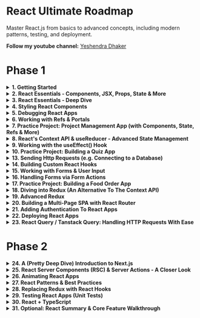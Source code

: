 # React Ultimate Roadmap

Master React.js from basics to advanced concepts, including modern patterns, testing, and deployment.

**Follow my youtube channel:** [Yeshendra Dhaker](https://youtube.com/@yeshendradhaker)


# Phase 1
<details>
  <summary><strong>1. Getting Started</strong></summary>
  
  - Introduction to React JS + Installation
  - Creating our First React App  
</details>

<details>
  <summary><strong>2. React Essentials - Components, JSX, Props, State & More</strong></summary>

  - Module Introduction  
  - It's All About Components! [Core Concept]  
  - Setting Up The Starting Project  
  - JSX & React Components [Core Concept]  
  - Creating & Using a First Custom Component  
  - A Closer Look: Components & File Extensions  
  - Building & Using a Component  
  - How React Handles Components & How It Builds A "Component Tree" [Core Concept]  
  - Components & JSX  
  - Using & Outputting Dynamic Values [Core Concept]  
  - Setting HTML Attributes Dynamically & Loading Image Files  
  - Outputting Dynamic Content  
  - Making Components Reusable with Props [Core Concept]  
  - Alternative Props Syntaxes  
  - More Prop Syntaxes  
  - Working with Props  
  - Dynamic Values & Props  
  - Best Practice: Storing Components in Files & Using a Good Project Structure  
  - Storing Component Style Files Next To Components  
  - Component Composition: The special "children" Prop [Core Concept]  
  - Component Composition  
  - Reacting to Events [Core Concept]  
  - Passing Functions as Values to Props  
  - Reacting to Events  
  - Passing Custom Arguments to Event Functions  
  - Configuring Event Handlers  
  - How NOT to Update the UI - A Look Behind The Scenes of React [Core Concept]  
  - Managing State & Using Hooks [Core Concept]  
  - Working with State  
  - Deriving & Outputting Data Based on State  
  - State & Computed Values  
  - Rendering Content Conditionally  
  - Conditional Content  
  - CSS Styling & Dynamic Styling  
  - Dynamic Styling  
  - Outputting List Data Dynamically  
  - Dynamic List Content  
  - Conditional Content & Dynamic Lists  
  - Module Summary  
</details>

<details>
  <summary><strong>3. React Essentials - Deep Dive</strong></summary>

  - You Don't Have To Use JSX!  
  - Working with Fragments  
  - Using Fragments  
  - When Should You Split Components?  
  - Splitting Components By Feature & State  
  - Problem: Props Are Not Forwarded To Inner Elements  
  - Forwarding Props To Wrapped Elements  
  - Forwarding Props  
  - Working with Multiple JSX Slots  
  - Setting Component Types Dynamically  
  - Setting Default Prop Values  
  - Creating Flexible Components  
  - Onwards To The Next Project & Advanced Concepts  
  - Not All Content Must Go Into Components  
  - Closer Look: public/ vs assets/ for Image Storage  
  - New Project: First Steps Towards Our Tic-Tac-Toe Game  
  - Concept Repetition: Splitting Components & Building Reusable Components  
  - Concept Repetition: Working with State  
  - Component Instances Work In Isolation!  
  - Conditional Content & A Suboptimal Way Of Updating State  
  - Best Practice: Updating State Based On Old State Correctly  
  - User Input & Two-Way-Binding  
  - Two-Way-Binding  
  - Rendering Multi-Dimensional Lists  
  - Best Practice: Updating Object State Immutably  
  - Lifting State Up [Core Concept]  
  - Avoid Intersecting States!  
  - Prefer Computed Values & Avoid Unnecessary State Management  
  - Deriving State From Props  
  - Sharing State Across Components  
  - Reducing State Management & Identifying Unnecessary State  
  - Disabling Buttons Conditionally  
  - Outsourcing Data Into A Separate File  
  - Lifting Computed Values Up  
  - Deriving Computed Values From Other Computed Values  
  - Tic-Tac-Toe Game: The "Game Over" Screen & Checking for a Draw  
  - Why Immutability Matters - Always!  
  - When NOT To Lift State Up  
  - An Alternative To Lifting State Up  
  - Final Polishing & Improving Components  
</details>

<details>
  <summary><strong>4. Styling React Components</strong></summary>

  - Module Introduction & Starting Project  
  - Splitting CSS Code Across Multiple Files  
  - Styling React Apps with Vanilla CSS - Pros & Cons  
  - Vanilla CSS Styles Are NOT Scoped To Components!  
  - Styling React Apps with Inline Styles  
  - Dynamic & Conditional Inline Styles  
  - Dynamic Styling with Inline Styles  
  - Dynamic & Conditional Styling with CSS Files & CSS Classes  
  - Dynamic Styling with CSS Classes  
  - Scoping CSS Rules with CSS Modules  
  - Introducing "Styled Components" (Third-party Package)  
  - Creating Flexible Components with Styled Components  
  - Dynamic & Conditional Styling with Styled Components  
  - Styled Components: Pseudo Selectors, Nested Rules & Media Queries  
  - Creating Reusable Components & Component Combinations  
  - Introducing Tailwind CSS For React App Styling  
  - Tailwind 3 vs 4  
  - Adding & Using Tailwind CSS In A React Project  
  - Tailwind: Media Queries & Pseudo Selectors  
  - Dynamic & Conditional Styling with Tailwind  
  - Migrating The Demo App to Tailwind CSS  
  - Tailwind CSS: Pros & Cons  
  - Exercise: Dynamic Styles  
</details>

<details>
  <summary><strong>5. Debugging React Apps</strong></summary>

  - Module Introduction  
  - The Starting Project  
  - Understanding React Error Messages  
  - Using the Browser Debugger & Breakpoints  
  - Understanding React's "Strict Mode"  
  - Using the React DevTools (Browser Extension)  
</details>

<details>
  <summary><strong>6. Working with Refs & Portals</strong></summary>

  - Module Introduction & Starting Project  
  - Repetition: Managing User Input with State (Two-Way-Binding)  
  - Repetition: Fragments  
  - Introducing Refs: Connecting & Accessing HTML Elements via Refs  
  - Manipulating the DOM via Refs  
  - Accessing DOM Elements with "refs"  
  - Refs vs State Values  
  - Adding Challenges to the Demo Project  
  - Setting Timers & Managing State  
  - Using Refs for More Than "DOM Element Connections"  
  - Managing Other Values with Refs  
  - Adding a Modal Component  
  - Forwarding Refs to Custom Components  
  - Forwarding Refs  
  - Exposing Component APIs via the useImperativeHandle Hook  
  - Exposing Component APIs  
  - More Examples: When To Use Refs & State  
  - Sharing State Across Components  
  - Enhancing the Demo App "Result Modal"  
  - Closing the Modal via the ESC (Escape) Key  
  - Introducing & Understanding "Portals"  
  - Working with Portals  
</details>

<details>
  <summary><strong>7. Practice Project: Project Management App (with Components, State, Refs & More)</strong></summary>

  - Module Introduction & Starting Project  
  - Adding a "Projects Sidebar" Component  
  - Styling the Sidebar & Button with Tailwind CSS  
  - Adding the "New Project" Component & A Reusable "Input" Component  
  - Styling Buttons & Inputs with Tailwind CSS  
  - Splitting Components to Split JSX & Tailwind Styles (for Higher Reusability)  
  - Managing State to Switch Between Components  
  - Collecting User Input with Refs & Forwarded Refs  
  - Handling Project Creation & Updating the UI  
  - Validating User Input & Showing an Error Modal via useImperativeHandle  
  - Styling the Modal via Tailwind CSS  
  - Making Projects Selectable & Viewing Project Details  
  - Handling Project Deletion  
  - Adding "Project Tasks" & A Tasks Component  
  - Managing Tasks & Understanding Prop Drilling  
  - Clearing Tasks & Fixing Minor Bugs  
</details>

<details>
  <summary><strong>8. React's Context API & useReducer - Advanced State Management</strong></summary>

  - Module Introduction  
  - Understanding Prop Drilling & Project Overview  
  - Prop Drilling: Component Composition as a Solution  
  - Introducing the Context API  
  - Creating & Providing The Context  
  - Consuming the Context  
  - Linking the Context to State  
  - A Different Way Of Consuming Context  
  - What Happens When Context Values Change?  
  - Migrating the Entire Demo Project to use the Context API  
  - Outsourcing Context & State Into a Separate Provider Component  
  - Creating & Using Context  
  - Introducing the useReducer Hook  
  - Dispatching Actions & Editing State with useReducer  
  - Using useReducer()  
</details>

<details>
  <summary><strong>9. Working with the useEffect() Hook</strong></summary>
  - What's a "Side Effect"? A Thorough Example  
  - A Potential Problem with Side Effects: An Infinite Loop  
  - Using useEffect for Handling (Some) Side Effects  
  - Not All Side Effects Need useEffect  
  - useEffect Not Needed: Another Example  
  - Preparing Another Use-Case For useEffect  
  - Using useEffect for Syncing With Browser APIs  
  - Understanding Effect Dependencies  
  - Fixing a Small Bug  
  - Preparing Another Problem That Can Be Fixed with useEffect  
  - Introducing useEffect's Cleanup Function  
  - The Problem with Object & Function Dependencies  
  - The useCallback Hook  
  - useEffect's Cleanup Function: Another Example  
  - Optimizing State Updates  
</details>

<details>
  <summary><strong>10. Practice Project: Building a Quiz App</strong></summary>

  - Module Introduction & Starting Project  
  - A First Component & Some State  
  - Deriving Values, Outputting Questions & Registering Answers  
  - Shuffling Answers & Adding Quiz Logic  
  - Adding Question Timers  
  - Working with Effect Dependencies & useCallback  
  - Using Effect Cleanup Functions & Using Keys for Resetting Components  
  - Highlighting Selected Answers & Managing More State  
  - Splitting Components Up To Solve Problems  
  - Moving Logic To Components That Actually Need It ("Moving State Down")  
  - Setting Different Timers Based On The Selected Answer  
  - Outputting Quiz Results  
</details>

<details>
  <summary><strong>13. Sending Http Requests (e.g. Connecting to a Database)</strong></summary>

  - Module Introduction  
  - How (Not) To Connect To A Database  
  - Starting Project & Dummy Backend API  
  - Preparing the App For Data Fetching  
  - How NOT To Send HTTP Requests (And Why It's Wrong)  
  - Sending HTTP Requests (GET Request) via useEffect  
  - Using async / await  
  - Handling Loading States  
  - Importing from Error.jsx  
  - Handling HTTP Errors  
  - Transforming Fetched Data  
  - Extracting Code & Improving Code Structure  
  - Sending Data with POST Requests  
  - Using Optimistic Updating  
  - Deleting Data (via DELETE HTTP Requests)  
  - Practice: Fetching Data  
</details>

<details>
  <summary><strong>14. Building Custom React Hooks</strong></summary>

  - Module Introduction & Starting Project  
  - Revisiting the "Rules of Hooks" & Why To Use Hooks  
  - Creating a Custom Hook  
  - Custom Hook: Managing State & Returning State Values  
  - Exposing Nested Functions From The Custom Hook  
  - Using A Custom Hook in Multiple Components  
  - Creating Flexible Custom Hooks  
</details>

<details>
  <summary><strong>15. Working with Forms & User Input</strong></summary>

  - Module Introduction & Starting Project  
  - What Are Forms & What's Tricky About Them?  
  - Handling Form Submission  
  - Managing & Getting User Input via State & Generic Handlers  
  - Getting User Input via Refs  
  - Getting Values via FormData & Native Browser APIs  
  - Resetting Forms  
  - Validating Input on Every Keystroke via State  
  - Validating Input Upon Lost Focus (Blur)  
  - Validating Input Upon Form Submission  
  - Validating Input via Built-in Validation Props  
  - Mixing Custom & Built-in Validation Logic  
  - Building & Using a Reusable Input Component  
  - Outsourcing Validation Logic  
  - Creating a Custom useInput Hook  
  - Using Third‑Party Form Libraries  
</details>

<details>
  <summary><strong>16. Handling Forms via Form Actions</strong></summary>

  - Module Introduction  
  - What are Form Actions?  
  - Adding Validation Checks  
  - Managing Form‑dependent State with useActionState()  
  - Using User Input  
  - Moving the Action Function out of the Component  
  - A Demo App: Introduction  
  - Handling Form Submission  
  - Working with Asynchronous Form Actions  
  - Updating the UI with useFormStatus()  
  - Registering Multiple Form Actions  
  - Sending an HTTP Request via a Form Action  
  - Using the "pending" State from useFormStatus()  
  - Adding Optimistic Updating  
</details>

<details>
  <summary><strong>17. Practice Project: Building a Food Order App</strong></summary>

  - Module Introduction & Starting Project  
  - Planning the App & Adding a First Component  
  - Fetching Meals Data (GET HTTP Request)  
  - Adding a "MealItem" Component  
  - Formatting & Outputting Numbers as Currency  
  - Creating a Configurable & Flexible Custom Button Component  
  - Getting Started with Cart Context & Reducer  
  - Finishing & Using the Cart Context & Reducer  
  - Adding a Reusable Modal Component with useEffect  
  - Opening the Cart in the Modal via a New Context  
  - Working on the Cart Items  
  - Adding a Custom Input Component & Managing Modal Visibility  
  - Handling Form Submission & Validation  
  - Sending a POST Request with Order Data  
  - Adding a Custom HTTP Hook & Avoiding Common Errors  
  - Handling HTTP Loading & Error States  
  - Finishing Touches  
  - Migrating To Form Actions  
  - Managing Form Status with Form Actions  
</details>

<details>
  <summary><strong>18. Diving into Redux (An Alternative To The Context API)</strong></summary>

  - Module Introduction  
  - Another Look At State In React Apps  
  - Redux vs React Context  
  - How Redux Works  
  - MUST READ: Redux createStore() is (not) deprecated  
  - Exploring The Core Redux Concepts  
  - More Redux Basics  
  - Preparing a new Project  
  - Creating a Redux Store for React  
  - Providing the Store  
  - Using Redux Data in React Components  
  - Dispatching Actions From Inside Components  
  - Redux with Class‑based Components  
  - Attaching Payloads to Actions  
  - Working with Multiple State Properties  
  - How To Work With Redux State Correctly  
  - Redux Challenges & Introducing Redux Toolkit  
  - Adding State Slices  
  - Connecting Redux Toolkit State  
  - Migrating Everything To Redux Toolkit  
  - Working with Multiple Slices  
  - Reading & Dispatching From A New Slice  
  - Splitting Our Code  
</details>

<details>
  <summary><strong>19. Advanced Redux</strong></summary>

  - Module Introduction  
  - Redux & Side Effects (and Asynchronous Code)  
  - Refresher / Practice: Part 1/2  
  - Refresher / Practice: Part 2/2  
  - Using Firebase as a Backend  
  - Redux & Async Code  
  - Frontend Code vs Backend Code  
  - Where To Put Our Logic  
  - Using useEffect with Redux  
  - A Problem with useEffect()  
  - Handling Http States & Feedback with Redux  
  - Using an Action Creator Thunk  
  - Getting Started with Fetching Data  
  - Finalizing the Fetching Logic  
  - Exploring the Redux DevTools   
</details>

<details>
  <summary><strong>20. Building a Multi-Page SPA with React Router</strong></summary>

  - Module Introduction  
  - Routing: Multiple Pages in Single‑Page Applications  
  - Project Setup & Installing React Router  
  - Defining Routes  
  - Adding a Second Route  
  - Exploring an Alternative Way of Defining Routes  
  - Navigating between Pages with Links  
  - Layouts & Nested Routes  
  - Showing Error Pages with errorElement  
  - Working with Navigation Links (NavLink)  
  - Navigating Programmatically  
  - Defining & Using Dynamic Routes  
  - Adding Links for Dynamic Routes  
  - Understanding Relative & Absolute Paths  
  - Working with Index Routes  
  - Onwards to a new Project Setup  
  - Time to Practice: Problem  
  - Time to Practice: Solution  
  - Data Fetching with a loader()  
  - Using Data From A Loader In The Route Component  
  - More loader() Data Usage  
  - Where Should loader() Code Be Stored?  
  - When Are loader() Functions Executed?  
  - Reflecting The Current Navigation State in the UI  
  - Returning Responses in loader()s  
  - Which Kind Of Code Goes Into loader()s?  
  - Error Handling with Custom Errors  
  - Extracting Error Data & Throwing Responses  
  - The json() Utility Function  
  - Dynamic Routes & loader()s  
  - The useRouteLoaderData() Hook & Accessing Data From Other Routes  
  - Planning Data Submission  
  - Working with action() Functions  
  - Submitting Data Programmatically  
  - Updating the UI State Based on the Submission Status  
  - Validating User Input & Outputting Validation Errors  
  - Reusing Actions via Request Methods  
  - Behind‑the‑Scenes Work with useFetcher()  
  - Deferring Data Fetching with defer()  
  - defer() and json() with React Router v7  
  - Controlling Which Data Should Be Deferred  
</details>

<details>
  <summary><strong>21. Adding Authentication To React Apps</strong></summary>

  - Module Introduction  
  - How Authentication Works  
  - Project Setup & Route Setup  
  - Working with Query Parameters  
  - Implementing the Auth Action  
  - Validating User Input & Outputting Validation Errors  
  - Adding User Login  
  - Attaching Auth Tokens to Outgoing Requests  
  - Adding User Logout  
  - Updating the UI Based on Auth Status  
  - Important: loader()s must return null or any other value  
  - Adding Route Protection  
  - Adding Automatic Logout  
  - Managing the Token Expiration  
</details>

<details>
  <summary><strong>22. Deploying React Apps</strong></summary>

  - Module Introduction  
  - Deployment Steps  
  - Understanding Lazy Loading  
  - Adding Lazy Loading  
  - Building the Code For Production  
  - Deployment Example  
  - Server‑side Routing & Required Configuration  
</details>

<details>
  <summary><strong>23. React Query / Tanstack Query: Handling HTTP Requests With Ease</strong></summary>

  - Module Introduction  
  - Project Setup & Overview  
  - React Query: What & Why?  
  - Installing & Using Tanstack Query – And Seeing Why It's Great!  
  - Understanding & Configuring Query Behaviors – Cache & Stale Data  
  - Dynamic Query Functions & Query Keys  
  - The Query Configuration Object & Aborting Requests  
  - Enabled & Disabled Queries  
  - Changing Data with Mutations  
  - Fetching More Data & Testing the Mutation  
  - Acting on Mutation Success & Invalidating Queries  
  - A Challenge! The Problem  
  - A Challenge! The Solution  
  - Disabling Automatic Refetching After Invalidations  
  - Enhancing the Demo App & Repeating Mutation Concepts  
  - React Query Advantages In Action  
  - Updating Data with Mutations  
  - Optimistic Updating  
  - Using the Query Key As Query Function Input  
  - React Query & React Router  
</details>

# Phase 2

<details>
  <summary><strong>24. A (Pretty Deep Dive) Introduction to Next.js</strong></summary>

  - Module Introduction  
  - Creating a NextJS Project  
  - Understanding File‑based Routing & React Server Components  
  - Adding Another Route via the Filesystem  
  - Navigating Between Pages  
  - Working with Pages & Layouts  
  - Reserved File Names, Custom Components & How To Organize A NextJS Project  
  - Reserved Filenames  
  - Configuring Dynamic Routes & Using Route Parameters  
  - Onwards to the Main Project: The Foodies App  
  - Exercise: Your Task  
  - Exercise: Solution  
  - Revisiting The Concept Of Layouts  
  - Adding a Custom Component To A Layout  
  - Styling NextJS Project: Your Options & Using CSS Modules  
  - Optimizing Images with the NextJS Image Component  
  - Using More Custom Components  
  - Populating The Starting Page Content  
  - Preparing an Image Slideshow  
  - React Server Components vs Client Components – When To Use What  
  - Using Client Components Efficiently  
  - Outputting Meals Data & Images With Unknown Dimensions  
  - Setting Up A SQLite Database  
  - Fetching Data By Leveraging NextJS & Fullstack Capabilities  
  - Adding A Loading Page  
  - Using Suspense & Streamed Responses For Granular Loading State Management  
  - Handling Errors  
  - Handling "Not Found" States  
  - Loading & Rendering Meal Details via Dynamic Routes & Route Parameters  
  - Throwing Not Found Errors For Individual Meals  
  - Getting Started with the "Share Meal" Form  
  - Getting Started with a Custom Image Picker Input Component  
  - Adding an Image Preview to the Picker  
  - Improving the Image Picker Component  
  - Introducing & Using Server Actions for Handling Form Submissions  
  - Storing Server Actions in Separate Files  
  - Creating a Slug & Sanitizing User Input for XSS Protection  
  - Storing Uploaded Images & Storing Data in the Database  
  - Managing the Form Submission Status with useFormStatus  
  - Adding Server‑Side Input Validation  
  - Working with Server Action Responses & useFormState  
  - Building For Production & Understanding NextJS Caching  
  - Triggering Cache Revalidations  
  - Don't Store Files Locally On The Filesystem!  
  - Bonus: Storing Uploaded Images In The Cloud (AWS S3)  
  - Adding Static Metadata  
  - Adding Dynamic Metadata  
  - Module Summary  
</details>

<details>
  <summary><strong>25. React Server Components (RSC) & Server Actions - A Closer Look</strong></summary>

  - Module Introduction  
  - Why We Need A Special Project Setup  
  - Understanding React Server Components  
  - Changing Server to Client Components  
  - Combining Server and Client Components  
  - Fetching Data with RSCs  
  - Submitting Data with Server Actions  
  - Using the use() Hook for Promises & Data Fetching  
  - The use() Hook In Action  
  - Handling Errors  
  - Theory Wrap Up  
</details>

<details>
  <summary><strong>26. Animating React Apps</strong></summary>

  - Module Introduction  
  - Project Setup & Overview  
  - Animating with CSS Transitions  
  - Animating with CSS Animations  
  - Introducing Framer Motion  
  - Framer Motion Basics & Fundamentals  
  - Animating Between Conditional Values  
  - Adding Entry Animations  
  - Animating Element Disappearances / Removal  
  - Making Elements "Pop" With Hover Animations  
  - Reusing Animation States  
  - Nested Animations & Variants  
  - Animating Staggered Lists  
  - Animating Colors & Working with Keyframes  
  - Imperative Animations  
  - Animating Layout Changes  
  - Orchestrating Multi‑Element Animations  
  - Combining Animations With Layout Animations  
  - Animating Shared Elements  
  - Re‑triggering Animations via Keys  
  - Scroll‑based Animations  
</details>

<details>
  <summary><strong>27. React Patterns & Best Practices</strong></summary>

  - Module Introduction  
  - Project Overview  
  - Introducing Compound Components  
  - Managing Multi‑Component State with the Context API  
  - Grouping Compound Components  
  - Adding Extra Components For Reusability & Configurability  
  - Sharing Cross‑Component State When Working With Compound Components  
  - Introducing & Using Render Props  
  - Adding Search To A React App  
  - Implementing a Search Functionality With Help Of Render Props  
  - Handling Keys Dynamically  
  - Working with Debouncing  
</details>

<details>
  <summary><strong>28. Replacing Redux with React Hooks</strong></summary>

  - Module Introduction  
  - React 18 & This Section  
  - Starting Project & Why You Would Replace Redux  
  - Alternative: Using the Context API  
  - Toggling Favorites with the Context API  
  - Context API Summary (and why NOT to use it instead of Redux)  
  - Getting Started with a Custom Hook as a Store  
  - Finishing the Store Hook  
  - Creating a Concrete Store  
  - Using the Custom Store  
  - Custom Hook Store Summary  
  - Optimizing the Custom Hook Store  
  - Bonus: Managing Multiple State Slices with the Custom Store Hook  
  - Wrap Up  
  - Module Resources  
</details>

<details>
  <summary><strong>29. Testing React Apps (Unit Tests)</strong></summary>

  - Module Introduction  
  - What & Why?  
  - Understanding Different Kinds Of Tests  
  - What To Test & How To Test  
  - Understanding the Technical Setup & Involved Tools  
  - Running a First Test  
  - Writing Our First Test  
  - Grouping Tests Together With Test Suites  
  - Testing User Interaction & State  
  - Testing Connected Components  
  - Testing Asynchronous Code  
  - Working With Mocks  
  - Summary & Further Resources  
</details>

<details>
  <summary><strong>30. React + TypeScript</strong></summary>

  - Module Introduction & Starting Project  
  - What & Why?  
  - Installing & Using TypeScript  
  - Exploring the Base Types  
  - Working with Array & Object Types  
  - Understanding Type Inference  
  - Using Union Types  
  - Understanding Type Aliases  
  - Functions & Function Types  
  - Diving Into Generics  
  - A Closer Look At Generics  
  - Creating a React + TypeScript Project  
  - Working with Components & TypeScript  
  - Working with Props & TypeScript  
  - Adding a Data Model  
  - Time to Practice: Exercise Time!  
  - Form Submissions In TypeScript Projects  
  - Working with refs & useRef  
  - Working with "Function Props"  
  - Managing State & TypeScript  
  - Adding Styling  
  - Time to Practice: Removing a Todo  
  - The Context API & TypeScript  
  - Summary  
  - Bonus: Exploring tsconfig.json  
</details>

<details>
  <summary><strong>31. Optional: React Summary & Core Feature Walkthrough</strong></summary>

  - Module Introduction  
  - What Is React & Why Would You Use It?  
  - React Projects – Requirements  
  - Creating React Projects  
  - Our Starting Project  
  - Understanding How React Works  
  - Building A First Custom Component  
  - Outputting Dynamic Values  
  - Reusing Components  
  - Passing Data to Components with Props  
  - CSS Styling & CSS Modules  
  - Exercise & Another Component  
  - Preparing the App For State Management  
  - Adding Event Listeners  
  - Working with State  
  - Lifting State Up  
  - The Special "children" Prop  
  - State & Conditional Content  
  - Adding a Shared Header & More State Management  
  - Adding Form Buttons  
  - Handling Form Submission  
  - Updating State Based On Previous State  
  - Outputting List Data  
  - Adding a Backend to the React SPA  
  - Sending a POST HTTP Request  
  - Handling Side Effects with useEffect()  
  - Handle Loading State  
  - Understanding & Adding Routing  
  - Adding Routes  
  - Working with Layout Routes  
  - Refactoring Route Components & More Nesting  
  - Linking & Navigating  
  - Data Fetching via loader()s  
  - Submitting Data with action()s  
  - Dynamic Routes  
  - Module Summary  
  - Module Resources  
</details>

 


